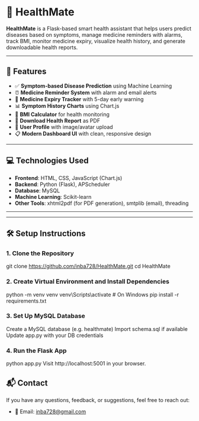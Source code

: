 # 🏥 HealthMate

**HealthMate** is a Flask-based smart health assistant that helps users predict diseases based on symptoms, manage medicine reminders with alarms, track BMI, monitor medicine expiry, visualize health history, and generate downloadable health reports.

---

## 🚀 Features

- ✅ **Symptom-based Disease Prediction** using Machine Learning
- ⏰ **Medicine Reminder System** with alarm and email alerts
- 📅 **Medicine Expiry Tracker** with 5-day early warning
- 📊 **Symptom History Charts** using Chart.js
- 🧮 **BMI Calculator** for health monitoring
- 📁 **Download Health Report** as PDF
- 👤 **User Profile** with image/avatar upload
- 📋 **Modern Dashboard UI** with clean, responsive design

---

## 💻 Technologies Used

- **Frontend**: HTML, CSS, JavaScript (Chart.js)
- **Backend**: Python (Flask), APScheduler
- **Database**: MySQL
- **Machine Learning**: Scikit-learn
- **Other Tools**: xhtml2pdf (for PDF generation), smtplib (email), threading

---


---

## 🛠️ Setup Instructions

### 1. Clone the Repository
git clone https://github.com/inba728/HealthMate.git
cd HealthMate


### 2. Create Virtual Environment and Install Dependencies
python -m venv venv
venv\Scripts\activate  # On Windows
pip install -r requirements.txt


### 3. Set Up MySQL Database
Create a MySQL database (e.g. healthmate)
Import schema.sql if available
Update app.py with your DB credentials


### 4. Run the Flask App
python app.py
Visit http://localhost:5001 in your browser.

## 📬 Contact

If you have any questions, feedback, or suggestions, feel free to reach out:

- 📧 Email: inba728@gmail.com

